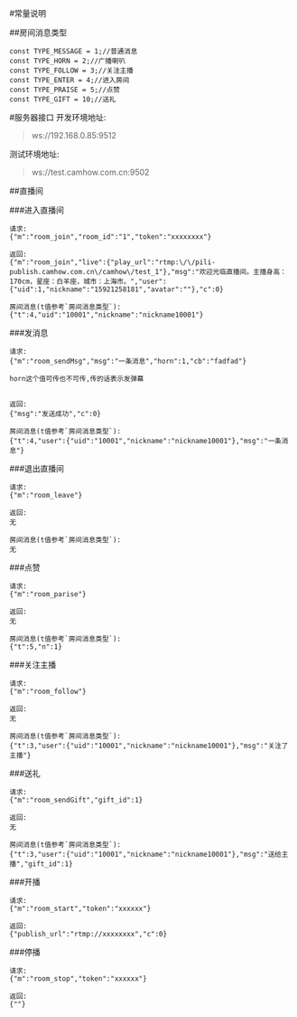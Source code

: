 #常量说明

##房间消息类型
```
const TYPE_MESSAGE = 1;//普通消息
const TYPE_HORN = 2;//广播喇叭
const TYPE_FOLLOW = 3;//关注主播
const TYPE_ENTER = 4;//进入房间
const TYPE_PRAISE = 5;//点赞
const TYPE_GIFT = 10;//送礼
```

#服务器接口
开发环境地址:
> ws://192.168.0.85:9512

测试环境地址:
> ws://test.camhow.com.cn:9502


##直播间

###进入直播间
```
请求:
{"m":"room_join","room_id":"1","token":"xxxxxxxx"}

返回:
{"m":"room_join","live":{"play_url":"rtmp:\/\/pili-publish.camhow.com.cn\/camhow\/test_1"},"msg":"欢迎光临直播间。主播身高：170cm，星座：白羊座，城市：上海市。","user":{"uid":1,"nickname":"15921258181","avatar":""},"c":0}

房间消息(t值参考`房间消息类型`):
{"t":4,"uid":"10001","nickname":"nickname10001"}
```

###发消息
```
请求:
{"m":"room_sendMsg","msg":"一条消息","horn":1,"cb":"fadfad"}

horn这个值可传也不可传,传的话表示发弹幕


返回:
{"msg":"发送成功","c":0}

房间消息(t值参考`房间消息类型`):
{"t":4,"user":{"uid":"10001","nickname":"nickname10001"},"msg":"一条消息"}
```

###退出直播间
```
请求:
{"m":"room_leave"}

返回:
无

房间消息(t值参考`房间消息类型`):
无
```

###点赞
```
请求:
{"m":"room_parise"}

返回:
无

房间消息(t值参考`房间消息类型`):
{"t":5,"n":1}
```

###关注主播
```
请求:
{"m":"room_follow"}

返回:
无

房间消息(t值参考`房间消息类型`):
{"t":3,"user":{"uid":"10001","nickname":"nickname10001"},"msg":"关注了主播"}
```

###送礼
```
请求:
{"m":"room_sendGift","gift_id":1}

返回:
无

房间消息(t值参考`房间消息类型`):
{"t":3,"user":{"uid":"10001","nickname":"nickname10001"},"msg":"送给主播","gift_id":1}
```

###开播

```
请求:
{"m":"room_start","token":"xxxxxx"}

返回:
{"publish_url":"rtmp://xxxxxxxx","c":0}
```

###停播

```
请求:
{"m":"room_stop","token":"xxxxxx"}

返回:
{""}
```